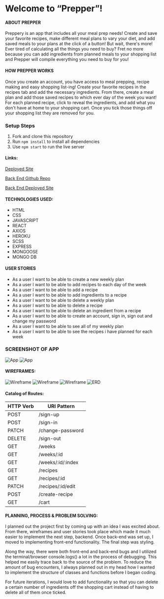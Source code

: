 # **Welcome to “Prepper”!**

#### ABOUT PREPPER
Preppery is an app that includes all your meal prep needs! Create and save your favorite recipes, make different meal plans to vary your diet, and add saved meals to your plans at the click of a button! But wait, there's more! Ever tired of calculating all the things you need to buy? Fret no more because you can add ingredients from planned meals to your shopping list and Prepper will compile everything you need to buy for you!

#### HOW PREPPER WORKS
Once you create an account, you have access to meal prepping, recipe making and easy shopping list-ing! Create your favorite recipes in the recipes tab and add the necessary ingredients. From there, create a meal plan and add those saved recipes to which ever day of the week you want! For each planned recipe, click to reveal the ingredients, and add what you don't have at home to your shopping cart. Once you tick those things off your shopping list they are removed for you.

### Setup Steps
1. Fork and clone this repository
2. Run `npm install` to install all dependencies
3. Use `npm start` to run the live server

#### Links:
[Deployed Site](https://britneyart80.github.io/capstone-client/#/)

[Back End Github Repo](https://github.com/britneyart80/capstone-backend)

[Back End Deployed Site](https://secure-oasis-68275.herokuapp.com/)

#### TECHNOLOGIES USED:
- HTML
- CSS
- JAVASCRIPT
- REACT
- AXIOS
- HEROKU
- SCSS
- EXPRESS
- MONGOOSE
- MONGO DB


#### USER STORIES
- As a user I want to be able to create a new weekly plan
- As a user I want to be able to add recipes to each day of the week
- As a user I want to be able to add a recipe
- As a user I want to be able to add ingredients to a recipe
- As a user I want to be able to delete a weekly plan
- As a user I want to be able to delete a recipe
- As a user I want to be able to delete an ingredient from a recipe
- As a user I want to be able to create an account, sign in, sign out and change my password
- As a user I want to be able to see all of my weekly plan
- As a user I want to be able to see the recipes i have planned for each week

### SCREENSHOT OF APP

![App](https://i.imgur.com/M5HAs1z.png)
![App](https://i.imgur.com/jKUF53C.png)

#### WIREFRAMES:
![Wireframe](https://i.imgur.com/mh6iEde.png)
![Wireframe](https://i.imgur.com/drLfk1G.png)
![Wireframe](https://i.imgur.com/c8uEcq7.png)
![ERD](https://i.imgur.com/pUP9F91.png)

#### Catalog of Routes:
| HTTP Verb  |  URI Pattern |
|---|---|
| POST  | /sign-up  |
|  POST | /sign-in |
| PATCH   | /change-password |
|  DELETE | /sign-out  |
| GET  | /weeks |
| GET  |  /weeks/:id  |
| GET | /weeks/:id/:index  |
| GET  | /recipes |
| GET  | /recipes/:id  |
| PATCH  | /recipes/:id/edit  |
| POST  | /create-recipe  |
| GET  | /cart  |

#### PLANNING, PROCESS & PROBLEM SOLVING:
I planned out the project first by coming up with an idea I was excited about. From there, wireframes and user stories took place which made it much easier to implement the next step, backend. Once back-end was set up, I moved to implementing front-end functionality. The final step was styling.

Along the way, there were both front-end and back-end bugs and I utilized the terminal/browser console.logs() a lot in the process of debugging. This helped me easily trace back to the source of the problem. To reduce the amount of bug encounters, I always planned out in my head how I wanted to implement the structure of classes and functions before I began coding.

For future iterations, I would love to add functionality so that you can delete a certain number of ingredients off the shopping cart instead of having to delete all of them once ticked.
